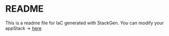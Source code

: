 # README
This is a readme file for IaC generated with StackGen.
You can modify your appStack -> [here](http://main.dev.stackgen.com/appstacks/e62c0024-bbae-465c-8c33-69dffd172948)
